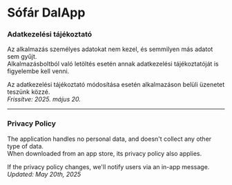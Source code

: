 # Sófár DalApp
### Adatkezelési tájékoztató

Az alkalmazás személyes adatokat nem kezel, és semmilyen más adatot sem gyűjt.\
Alkalmazásboltból való letöltés esetén annak adatkezelési tájékoztatóját is figyelembe kell venni.

Az adatkezelési tájékoztató módosítása esetén alkalmazáson belüli üzenetet teszünk közzé.\
*Frissítve: 2025. május 20.*

---

### Privacy Policy

The application handles no personal data, and doesn't collect any other type of data.\
When downloaded from an app store, its privacy policy also applies.

If the privacy policy changes, we'll notify users via an in-app message.\
*Updated: May 20th, 2025*

